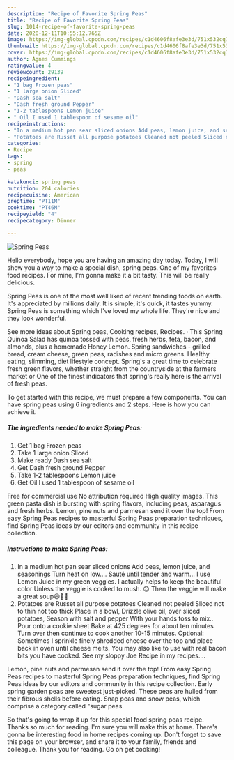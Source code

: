 ```yaml
---
description: "Recipe of Favorite Spring Peas"
title: "Recipe of Favorite Spring Peas"
slug: 1014-recipe-of-favorite-spring-peas
date: 2020-12-11T10:55:12.765Z
image: https://img-global.cpcdn.com/recipes/c1d4606f8afe3e3d/751x532cq70/spring-peas-recipe-main-photo.jpg
thumbnail: https://img-global.cpcdn.com/recipes/c1d4606f8afe3e3d/751x532cq70/spring-peas-recipe-main-photo.jpg
cover: https://img-global.cpcdn.com/recipes/c1d4606f8afe3e3d/751x532cq70/spring-peas-recipe-main-photo.jpg
author: Agnes Cummings
ratingvalue: 4
reviewcount: 29139
recipeingredient:
- "1 bag Frozen peas"
- "1 large onion Sliced"
- "Dash sea salt"
- "Dash fresh ground Pepper"
- "1-2 tablespoons Lemon juice"
- " Oil I used 1 tablespoon of sesame oil"
recipeinstructions:
- "In a medium hot pan sear sliced onions Add peas, lemon juice, and seasonings Turn heat on low.... Sauté until tender and warm... I use Lemon Juice in my green veggies. I actually helps to keep the beautiful color Unless the veggie is cooked to mush. 😊 Then the veggie will make a great soup😄👍🏼"
- "Potatoes are Russet all purpose potatoes Cleaned not peeled Sliced not to thin not too thick Place in a bowl, Drizzle olive oil, over sliced potatoes, Season with salt and pepper With your hands toss to mix.. Pour onto a cookie sheet Bake at 425 degrees for about ten minutes Turn over then continue to cook another 10-15 minutes. Optional: Sometimes I sprinkle finely shredded cheese over the top and place back in oven until cheese melts. You may also like to use with real bacon bits you have cooked. See my sloppy Joe Recipe in my recipes...."
categories:
- Recipe
tags:
- spring
- peas

katakunci: spring peas 
nutrition: 204 calories
recipecuisine: American
preptime: "PT11M"
cooktime: "PT46M"
recipeyield: "4"
recipecategory: Dinner

---
```



![Spring Peas](https://img-global.cpcdn.com/recipes/c1d4606f8afe3e3d/751x532cq70/spring-peas-recipe-main-photo.jpg)

Hello everybody, hope you are having an amazing day today. Today, I will show you a way to make a special dish, spring peas. One of my favorites food recipes. For mine, I'm gonna make it a bit tasty. This will be really delicious.

Spring Peas is one of the most well liked of recent trending foods on earth. It's appreciated by millions daily. It is simple, it's quick, it tastes yummy. Spring Peas is something which I've loved my whole life. They're nice and they look wonderful.

See more ideas about Spring peas, Cooking recipes, Recipes. · This Spring Quinoa Salad has quinoa tossed with peas, fresh herbs, feta, bacon, and almonds, plus a homemade Honey Lemon. Spring sandwiches - grilled bread, cream cheese, green peas, radishes and micro greens. Healthy eating, slimming, diet lifestyle concept. Spring&#39;s a great time to celebrate fresh green flavors, whether straight from the countryside at the farmers market or One of the finest indicators that spring&#39;s really here is the arrival of fresh peas.


To get started with this recipe, we must prepare a few components. You can have spring peas using 6 ingredients and 2 steps. Here is how you can achieve it.

<!--inarticleads1-->

##### The ingredients needed to make Spring Peas:

1. Get 1 bag Frozen peas
1. Take 1 large onion Sliced
1. Make ready Dash sea salt
1. Get Dash fresh ground Pepper
1. Take 1-2 tablespoons Lemon juice
1. Get  Oil I used 1 tablespoon of sesame oil


Free for commercial use No attribution required High quality images. This green pasta dish is bursting with spring flavors, including peas, asparagus and fresh herbs. Lemon, pine nuts and parmesan send it over the top! From easy Spring Peas recipes to masterful Spring Peas preparation techniques, find Spring Peas ideas by our editors and community in this recipe collection. 

<!--inarticleads2-->

##### Instructions to make Spring Peas:

1. In a medium hot pan sear sliced onions Add peas, lemon juice, and seasonings Turn heat on low.... Sauté until tender and warm... I use Lemon Juice in my green veggies. I actually helps to keep the beautiful color Unless the veggie is cooked to mush. 😊 Then the veggie will make a great soup😄👍🏼
1. Potatoes are Russet all purpose potatoes Cleaned not peeled Sliced not to thin not too thick Place in a bowl, Drizzle olive oil, over sliced potatoes, Season with salt and pepper With your hands toss to mix.. Pour onto a cookie sheet Bake at 425 degrees for about ten minutes Turn over then continue to cook another 10-15 minutes. Optional: Sometimes I sprinkle finely shredded cheese over the top and place back in oven until cheese melts. You may also like to use with real bacon bits you have cooked. See my sloppy Joe Recipe in my recipes....


Lemon, pine nuts and parmesan send it over the top! From easy Spring Peas recipes to masterful Spring Peas preparation techniques, find Spring Peas ideas by our editors and community in this recipe collection. Early spring garden peas are sweetest just-picked. These peas are hulled from their fibrous shells before eating. Snap peas and snow peas, which comprise a category called &#34;sugar peas. 

So that's going to wrap it up for this special food spring peas recipe. Thanks so much for reading. I'm sure you will make this at home. There's gonna be interesting food in home recipes coming up. Don't forget to save this page on your browser, and share it to your family, friends and colleague. Thank you for reading. Go on get cooking!
